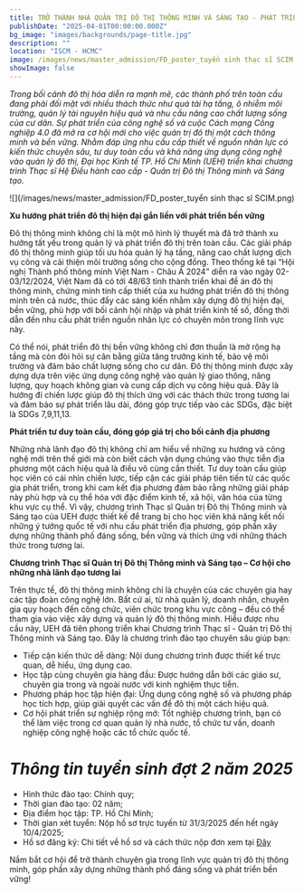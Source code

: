 ```yaml
---
title: TRỞ THÀNH NHÀ QUẢN TRỊ ĐÔ THỊ THÔNG MINH VÀ SÁNG TẠO - PHÁT TRIỂN TƯ DUY TOÀN CẦU, THỰC HIỆN CAM KẾT ĐỊA PHƯƠNG
publishDate: "2025-04-01T00:00:00.000Z"
bg_image: "images/backgrounds/page-title.jpg"
description: ""
location: "ISCM - HCMC"
image: /images/news/master_admission/FD_poster_tuyển sinh thạc sĩ SCIM.png
showImage: false
---
```


_Trong bối cảnh đô thị hóa diễn ra mạnh mẽ, các thành phố trên toàn cầu đang phải đối mặt với nhiều thách thức như quá tải hạ tầng, ô nhiễm môi trường, quản lý tài nguyên hiệu quả và nhu cầu nâng cao chất lượng sống của cư dân. Sự phát triển của công nghệ số và cuộc Cách mạng Công nghiệp 4.0 đã mở ra cơ hội mới cho việc quản trị đô thị một cách thông minh và bền vững. Nhằm đáp ứng nhu cầu cấp thiết về nguồn nhân lực có kiến thức chuyên sâu, tư duy toàn cầu và khả năng ứng dụng công nghệ vào quản lý đô thị, Đại học Kinh tế TP. Hồ Chí Minh (UEH) triển khai chương trình Thạc sĩ Hệ Điều hành cao cấp - Quản trị Đô thị Thông minh và Sáng tạo._

![](/images/news/master_admission/FD_poster_tuyển sinh thạc sĩ SCIM.png)

**Xu hướng phát triển đô thị hiện đại gắn liền với phát triển bền vững**

Đô thị thông minh không chỉ là một mô hình lý thuyết mà đã trở thành xu hướng tất yếu trong quản lý và phát triển đô thị trên toàn cầu. Các giải pháp đô thị thông minh giúp tối ưu hóa quản lý hạ tầng, nâng cao chất lượng dịch vụ công và cải thiện môi trường sống cho cộng đồng. Theo thống kê tại “Hội nghị Thành phố thông minh Việt Nam - Châu Á 2024” diễn ra vào ngày 02-03/12/2024, Việt Nam đã có tới 48/63 tỉnh thành triển khai đề án đô thị thông minh, chứng minh tính cấp thiết của xu hướng phát triển đô thị thông minh trên cả nước, thúc đẩy các sáng kiến nhằm xây dựng đô thị hiện đại, bền vững, phù hợp với bối cảnh hội nhập và phát triển kinh tế số, đồng thời dẫn đến nhu cầu phát triển nguồn nhân lực có chuyên môn trong lĩnh vực này.

Có thể nói, phát triển đô thị bền vững không chỉ đơn thuần là mở rộng hạ tầng mà còn đòi hỏi sự cân bằng giữa tăng trưởng kinh tế, bảo vệ môi trường và đảm bảo chất lượng sống cho cư dân. Đô thị thông minh được xây dựng dựa trên việc ứng dụng công nghệ vào quản lý giao thông, năng lượng, quy hoạch không gian và cung cấp dịch vụ công hiệu quả. Đây là hướng đi chiến lược giúp đô thị thích ứng với các thách thức trong tương lai và đảm bảo sự phát triển lâu dài, đóng góp trực tiếp vào các SDGs, đặc biệt là SDGs 7,9,11,13.

**Phát triển tư duy toàn cầu, đóng góp giá trị cho bối cảnh địa phương**

Những nhà lãnh đạo đô thị không chỉ am hiểu về những xu hướng và công nghệ mới trên thế giới mà còn biết cách vận dụng chúng vào thực tiễn địa phương một cách hiệu quả là điều vô cùng cần thiết. Tư duy toàn cầu giúp học viên có cái nhìn chiến lược, tiếp cận các giải pháp tiên tiến từ các quốc gia phát triển, trong khi cam kết địa phương đảm bảo rằng những giải pháp này phù hợp và cụ thể hóa với đặc điểm kinh tế, xã hội, văn hóa của từng khu vực cụ thể. Vì vậy, chương trình Thạc sĩ Quản trị Đô thị Thông minh và Sáng tạo của UEH được thiết kế để trang bị cho học viên khả năng kết nối những ý tưởng quốc tế với nhu cầu phát triển địa phương, góp phần xây dựng những thành phố đáng sống, bền vững và thích ứng với những thách thức trong tương lai.

**Chương trình Thạc sĩ Quản trị Đô thị Thông minh và Sáng tạo – Cơ hội cho những nhà lãnh đạo tương lai**

Trên thực tế, đô thị thông minh không chỉ là chuyện của các chuyên gia hay các tập đoàn công nghệ lớn. Bất cứ ai, từ nhà quản lý, doanh nhân, chuyên gia quy hoạch đến công chức, viên chức trong khu vực công – đều có thể tham gia vào việc xây dựng và quản lý đô thị thông minh. Hiểu được nhu cầu này, UEH đã tiên phong triển khai Chương trình Thạc sĩ - Quản trị Đô thị Thông minh và Sáng tạo. Đây là chương trình đào tạo chuyên sâu giúp bạn:

- Tiếp cận kiến thức dễ dàng: Nội dung chương trình được thiết kế trực quan, dễ hiểu, ứng dụng cao.
- Học tập cùng chuyên gia hàng đầu: Được hướng dẫn bởi các giáo sư, chuyên gia trong và ngoài nước với kinh nghiệm thực tiễn.
- Phương pháp học tập hiện đại: Ứng dụng công nghệ số và phương pháp học tích hợp, giúp giải quyết các vấn đề đô thị một cách hiệu quả.
- Cơ hội phát triển sự nghiệp rộng mở: Tốt nghiệp chương trình, bạn có thể làm việc trong cơ quan quản lý nhà nước, tổ chức tư vấn, doanh nghiệp công nghệ hoặc các tổ chức quốc tế.

# _Thông tin tuyển sinh đợt 2 năm 2025_

- Hình thức đào tạo: Chính quy;
- Thời gian đào tạo: 02 năm;
- Địa điểm học tập: TP. Hồ Chí Minh;
- Thời gian xét tuyển: Nộp hồ sơ trực tuyến từ 31/3/2025 đến hết ngày 10/4/2025;
- Hồ sơ đăng ký: Chi tiết về hồ sơ và cách thức nộp đơn xem tại [Đây](https://tuyensinh.ueh.edu.vn/bai-viet/thong-bao-tuyen-sinh-thac-sinh-chuong-trinh-tieng-viet-dot-2-nam-2025/)

Nắm bắt cơ hội để trở thành chuyên gia trong lĩnh vực quản trị đô thị thông minh, góp phần xây dựng những thành phố đáng sống và phát triển bền vững!
